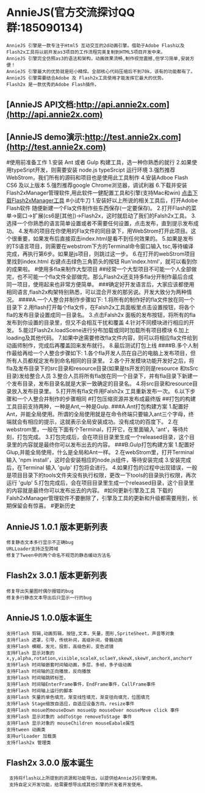 # AnnieJS(官方交流探讨QQ群:185090134)
    AnnieJS 引擎是一款专注于Html5 互动交互的2d动画引擎。借助于Adobe Flash以及Flash2x工具将以前开发as3项目的工作流程完美复制到HTML5项目开发中来。
    AnnieJS 引擎完全仿照as3的语法和架构，动画效果流畅,制作视觉震撼,但学习简单,安装方便！
    AnnieJS 引擎最大的优势就是短小精悍。全部核心代码压缩后不到70k，该有的功能都有了。
    AnnieJS 引擎需要结合Adobe 及 Flash2x工具使用才能发挥它最大的优势。
    Flash2x 是一款优秀的Adobe Flash插件。
## [AnnieJS API文档:http://api.annie2x.com](http://api.annie2x.com) 
## [AnnieJS demo演示:http://test.annie2x.com](http://test.annie2x.com)
#使用前准备工作
    1.安装 Ant 或者 Gulp 构建工具，选一种你熟悉的就行
    2.如果使用typeSript开发，则需要安装 node.js typeSrcipt 运行环境
    3.强烈推荐WebStrom，我们所有的源码和项目也是使用此工具制作
    4.安装Adboe Flash CS6 及以上版本
    5.强烈推荐google Chrome浏览器，调试利器
    6.下载并安装Flash2xManager管理软件,用此软件一健配置工具和引擎(支持Mac和win)
   [点击下载Flash2xManager工具](https://pan.baidu.com/s/1pKpMmUJ#path=%252FFlash2x%25E4%25B8%258B%25E8%25BD%25BD)
#小试牛刀
    1.安装好以上所说的相关工具后，打开Adobe Flash软件 随便新建一个Fla文件制作些东西保存(一定要保存)。
    2.打开Flash的菜单->窗口->扩展(cs6是[其他])->Flash2x，这时就启动了我们的Falsh2x工具。
    3.选择一个你熟悉的语言简单设置或者不需要任何设置，点击发布，直到提示发布成功。
    4.发布的项目在你使用的Fla文件的同目录下，用WebStrom打开此项目。这个很重要，如果发布后直接双击index.html是看不到任何效果的。
    5.如果是发布的TS语言项目，则需要在webstrom下方的Terminal命令窗口输入 tsc,等待编译完成，再执行第6步。如果是js项目，则跳过这一步。
    6.在打开的webStrom项目里找到index.html 右键点击绿色三角箭头的按钮 Run'index.html'，就可以看到你的成果啦。
#使用多fla来制作大型项目
##经常一个大型项目不可能一个人全部做完，也不可能一个fla文件全部做完。那么Flash2x还支持多fla分开制作最后合成同一项目，使用起来也非常方便简单。
###确定好开发语言后，大家应该都使用相同语言,flash2x构架特别熟悉，可以混合开发的那另说。开发大致分为两种情况。
####A.一个人整合并制作步骤如下:
    1.将所有的制作好的fla文件放在同一个目录下
    2.用flash打开每个fla文件，在Falsh2x工具面板里点击设置按钮，将各个fla的发布目录设置成同一目录名。
    3.点击Falsh2x 面板的发布按钮，将所有的fla发布到你设置的目录里，但又不会相互干扰和覆盖
    4.针对不同模块进行相应的开发。
    5.能过Flash2x.loadScene进行分布加载或同时加载所有项目模块
    6.加上loading及其他代码。
    7.如果中途需要修改fla文件内容，则可以将相应fla文件给到动画师制作，完成后再覆盖回来发布就行。
    8.最后测试打包上线
####B.多个人制作最给再给一个人整合步骤如下:
    1.各个fla开发人员在自己的电脑上发布项目，但所有人员都规定发布到命名相同的目录里。
    2.各个开发模块功能开发好之后，将fla及发布目录下的src目录和resource目录(如果是ts开发的则是resource 和tsSrc目录)发给整合人员
    3.整合人员将所有fla放在同一个目录下，并有fla目录下新建一个发布目录，发布目录名就是大家一致确定的目录名。
    4.将src目录和resource目录放入发布目录里。
    5.打开所有fla文件用Falsh2x 工具重新发布一次。
    6.以下步骤和一个人整合并制作的步骤相同
#打包压缩资源并发布成最终版
##打包的构建工具目前支持两种，一种是Ant,一种是Gulp.
###A.Ant打包构建方案
    1.配置好Ant，并能全局使用。所谓的全局使用就是在命令终端只要输入ant三个字母，终端就会有相应的提示，这就表示全局安装成功。没有成功的百度下。
    2.在webstrom里，一般在下面有个Terminal，打开它，在里面输入 'ant'，等待片刻，打包完成。
    3.打包完成后，会在项目目录里生成一个released目录，这个目录里的内容就是最终你可以发布出去的内容。
###B.Gulp打包构建方案
    1.配置好Glup,并能全局使用，什么是全局和Ant一样。
    2.在webStrom里，打开Terminal 输入 'npm install'，这时会安装相应的node.js组件，等待安装完成
    3.安装完成后，在Terminal 输入 'gulp' 打包将会进行。
    4.如果打包的过程中出现错误，一般是项目目录下的tools文件夹没有执行权限，更改一下tools的目录执行权限，再次运行 'gulp'
    5.打包完成后，会在项目目录里生成一个released目录，这个目录里的内容就是最终你可以发布出去的内容。
#如何更新引擎及工具
    下载的Falsh2xManager管理软件不要删除了，引擎及工具的更新和升级都需要用到，长期保留会有惊喜。
#更新历史
## AnnieJS 1.0.1 版本更新列表
    修复静态文本多行显示不正确bug
    URLLoader支持泛型跨域
    修复了Tween中的两个命名不规范的静态缓动方法名
## Flash2x 3.0.1 版本更新列表
    修复导出矢量图时偶尔报错的bug
    修复多行静态文本导出后只显示一行的bug
## AnnieJS 1.0.0版本诞生
    支持flash 剪辑,动画剪辑，按钮,文本，矢量，图形,SpriteSheet，声音等对象
    支持flash 遮罩，引导，传统补间，高级补间，骨骼动画
    支持Flash 模糊，发光，投影，高级色彩，变色滤镜
    支持Flash 显示对象的x,y,alpha,rotation,visible,scaleX,sclaeY,skewX,skewY,anchorX,anchorY
    支持Flash 时间轴嵌套时间轴动画，多层，多帧，多子级动画
    支持Flash 时间轴的正向播放，反向播放
    支持Flash 时间轴跳转标签，
    支持Flash 时间轴EnterFrame事件，EndFrame事件，CallFrame事件
    支持Flash 时间轴上运行的脚本
    支持Flash 矢量的单色填充，渐变线性填充，渐变径向填充，位图填充
    支持Flash Stage缩放自适应，自适应设备方向，resize事件
    支持Flash mosue的mouseDown mosueUp mouseOver mouseMove click 事件
    支持Flash 显示对象的 addToStge removeToStage 事件
    支持Flash 显示对象的 mouseChildren mouseEabale属性
    支持tween 动画类
    支持urlLoader 加载类
    支持flash2x 管理类
## Flash2x 3.0.0 版本诞生
     支持将flash以上所提到的资源和功能导出，以提供给AnnieJS引擎使用。
     支持自定义开发功能，给需要想导出成其他引擎的开发者开发使用。